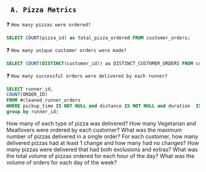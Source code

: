 ##                  ``` A. Pizza Metrics```

❓ ```How many pizzas were ordered?```
```sql
SELECT COUNT(pizza_id) as total_pizza_ordered FROM customer_orders;
```

❓ ```How many unique customer orders were made?```
```sql
SELECT COUNT(DISTINCT(customer_id)) as DISTINCT_CUSTOMER_ORDERS FROM customer_orders;
```
❓ ```How many successful orders were delivered by each runner?```
```sql
SELECT runner_id,
COUNT(ORDER_ID)
FROM #cleaned_runner_orders
WHERE pickup_time IS NOT NULL and distance IS NOT NULL and duration  IS NOT NULL
group by runner_id;
```
How many of each type of pizza was delivered?
How many Vegetarian and Meatlovers were ordered by each customer?
What was the maximum number of pizzas delivered in a single order?
For each customer, how many delivered pizzas had at least 1 change and how many had no changes?
How many pizzas were delivered that had both exclusions and extras?
What was the total volume of pizzas ordered for each hour of the day?
What was the volume of orders for each day of the week?